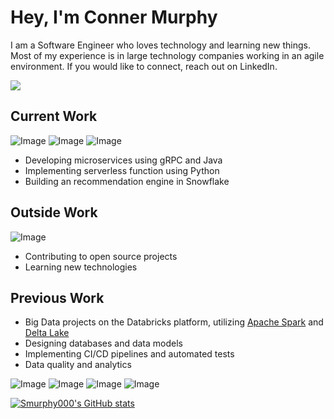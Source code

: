 # Hey, I'm Conner Murphy

I am a Software Engineer who loves technology and learning new things. Most of my experience is in large technology companies working in an agile environment. If you would like to connect, reach out on LinkedIn.

<a href="https://www.linkedin.com/in/conner-murphy-4776b3148/">
  <img src="https://img.shields.io/badge/LinkedIn-0077B5?style=for-the-badge&logo=linkedin&logoColor=white"/>
</a>

## Current Work

![Image](https://img.shields.io/badge/Java-FFFFFF?style=for-the-badge&logo=java&logoColor=orange)
![Image](https://img.shields.io/badge/AWS-FFFFFF?style=for-the-badge&logo=amazon-aws&logoColor=FF9900)
![Image](https://img.shields.io/badge/Python-FFFFFF?style=for-the-badge&logo=python&logoColor=4B8BBE)

- Developing microservices using gRPC and Java
- Implementing serverless function using Python
- Building an recommendation engine in Snowflake

## Outside Work

![Image](https://img.shields.io/badge/Rust-FFFFFF?style=for-the-badge&logo=rust&logoColor=b7410e)

- Contributing to open source projects
- Learning new technologies

## Previous Work

- Big Data projects on the Databricks platform, utilizing [Apache Spark](https://github.com/apache/spark) and [Delta Lake](https://github.com/delta-io)
- Designing databases and data models
- Implementing CI/CD pipelines and automated tests
- Data quality and analytics

![Image](https://img.shields.io/badge/Python-FFFFFF?style=for-the-badge&logo=python&logoColor=4B8BBE)
![Image](https://img.shields.io/badge/microsoft%20azure-FFFFFF?style=for-the-badge&logo=microsoft-azure&logoColor=008AD7)
![Image](https://img.shields.io/badge/Azure_DevOps-FFFFFF?style=for-the-badge&logo=azure-devops&logoColor=008AD7)
![Image](https://img.shields.io/badge/Databricks-FFFFFF?style=for-the-badge&logo=databricks&logoColor=FF3621)

[![Smurphy000's GitHub stats](https://github-readme-stats.vercel.app/api?username=Smurphy000&count_private=true&show_icons=true&theme=highcontrast)](https://github.com/anuraghazra/github-readme-stats)
